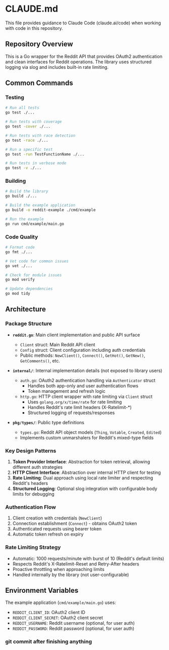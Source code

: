 # CLAUDE.md

This file provides guidance to Claude Code (claude.ai/code) when working with code in this repository.

## Repository Overview

This is a Go wrapper for the Reddit API that provides OAuth2 authentication and clean interfaces for Reddit operations. The library uses structured logging via slog and includes built-in rate limiting.

## Common Commands

### Testing
```bash
# Run all tests
go test ./...

# Run tests with coverage
go test -cover ./...

# Run tests with race detection
go test -race ./...

# Run a specific test
go test -run TestFunctionName ./...

# Run tests in verbose mode
go test -v ./...
```

### Building
```bash
# Build the library
go build ./...

# Build the example application
go build -o reddit-example ./cmd/example

# Run the example
go run cmd/example/main.go
```

### Code Quality
```bash
# Format code
go fmt ./...

# Vet code for common issues
go vet ./...

# Check for module issues
go mod verify

# Update dependencies
go mod tidy
```

## Architecture

### Package Structure
- **`reddit.go`**: Main client implementation and public API surface
  - `Client` struct: Main Reddit API client
  - `Config` struct: Client configuration including auth credentials
  - Public methods: `NewClient()`, `Connect()`, `GetHot()`, `GetNew()`, `GetComments()`, etc.

- **`internal/`**: Internal implementation details (not exposed to library users)
  - `auth.go`: OAuth2 authentication handling via `Authenticator` struct
    - Handles both app-only and user authentication flows
    - Token management and refresh logic
  - `http.go`: HTTP client wrapper with rate limiting via `Client` struct
    - Uses `golang.org/x/time/rate` for rate limiting
    - Handles Reddit's rate limit headers (X-Ratelimit-*)
    - Structured logging of requests/responses

- **`pkg/types/`**: Public type definitions
  - `types.go`: Reddit API object models (`Thing`, `Votable`, `Created`, `Edited`)
  - Implements custom unmarshalers for Reddit's mixed-type fields

### Key Design Patterns

1. **Token Provider Interface**: Abstraction for token retrieval, allowing different auth strategies
2. **HTTP Client Interface**: Abstraction over internal HTTP client for testing
3. **Rate Limiting**: Dual approach using local rate limiter and respecting Reddit's headers
4. **Structured Logging**: Optional slog integration with configurable body limits for debugging

### Authentication Flow
1. Client creation with credentials (`NewClient`)
2. Connection establishment (`Connect`) - obtains OAuth2 token
3. Authenticated requests using bearer token
4. Automatic token refresh on expiry

### Rate Limiting Strategy
- Automatic: 1000 requests/minute with burst of 10 (Reddit's default limits)
- Respects Reddit's X-Ratelimit-Reset and Retry-After headers
- Proactive throttling when approaching limits
- Handled internally by the library (not user-configurable)

## Environment Variables

The example application (`cmd/example/main.go`) uses:
- `REDDIT_CLIENT_ID`: OAuth2 client ID
- `REDDIT_CLIENT_SECRET`: OAuth2 client secret
- `REDDIT_USERNAME`: Reddit username (optional, for user auth)
- `REDDIT_PASSWORD`: Reddit password (optional, for user auth)
### git commit after finishing anything ###